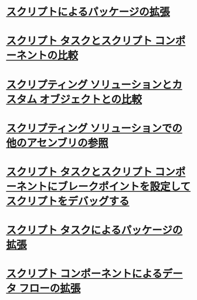 # [スクリプトによるパッケージの拡張](extending-packages-with-scripting.md)
# [スクリプト タスクとスクリプト コンポーネントの比較](comparing-the-script-task-and-the-script-component.md)
# [スクリプティング ソリューションとカスタム オブジェクトとの比較](comparing-scripting-solutions-and-custom-objects.md)
# [スクリプティング ソリューションでの他のアセンブリの参照](referencing-other-assemblies-in-scripting-solutions.md)
# [スクリプト タスクとスクリプト コンポーネントにブレークポイントを設定してスクリプトをデバッグする](debug-a-script-by-setting-breakpoints-in-a-script-task-and-script-component.md)
# [スクリプト タスクによるパッケージの拡張](../../integration-services/extending-packages-scripting/task/extending-the-package-with-the-script-task.md)
# [スクリプト コンポーネントによるデータ フローの拡張](../../integration-services/extending-packages-scripting/data-flow-script-component/extending-the-data-flow-with-the-script-component.md)
